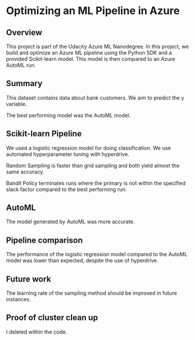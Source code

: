 # Optimizing an ML Pipeline in Azure

## Overview
This project is part of the Udacity Azure ML Nanodegree.
In this project, we build and optimize an Azure ML pipeline using the Python SDK and a provided Scikit-learn model.
This model is then compared to an Azure AutoML run.

## Summary
This dataset contains data about bank customers. We aim to predict the y variable.

The best performing model was the AutoML model.

## Scikit-learn Pipeline
We used a logistic regression model for doing classification. We use automated hyperparameter tuning with hyperdrive.

Random Sampling is faster than grid sampling and both yield almost the same accuracy.

Bandit Policy terminates runs where the primary is not within the specified slack factor compared to the best performing run.

## AutoML
The model generated by AutoML was more accurate.

## Pipeline comparison
The performance of the logistic regression model compared to the AutoML model was lower than expected, despite the use of hyperdrive.

## Future work
The learning rate of the sampling method should be improved in future instances.

## Proof of cluster clean up
I deleted within the code.